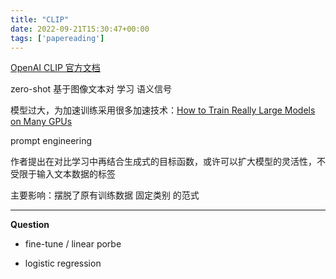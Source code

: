 ```yaml
---
title: "CLIP"
date: 2022-09-21T15:30:47+00:00
tags: ['papereading']
---
```

[OpenAI CLIP 官方文档](https://openai.com/blog/clip/)

zero-shot 基于图像文本对 学习 语义信号

模型过大，为加速训练采用很多加速技术：[How to Train Really Large Models on Many GPUs](https://lilianweng.github.io/posts/2021-09-25-train-large/)

prompt engineering

作者提出在对比学习中再结合生成式的目标函数，或许可以扩大模型的灵活性，不受限于输入文本数据的标签

主要影响：摆脱了原有训练数据 固定类别 的范式

---

**Question**

- fine-tune / linear porbe

- logistic regression
